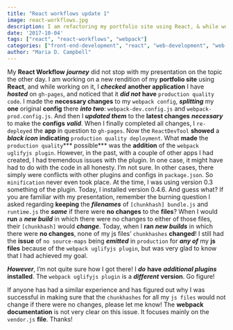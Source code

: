 ```yaml
---
title: "React workflows update 1"
image: react-workflows.jpg
description: I am refactoring my portfolio site using React, & while working on it, I checked another app I have on gh-pages, & noticed that it did not have production code.
date: '2017-10-04'
tags: ["react", "react-workflows", "webpack"]
categories: ["front-end-development", "react", "web-development", "web-development-workflows"]
author: "Maria D. Campbell"
---
```


My **React Workflow** ***journey*** did not stop with my presentation on the topic the other day. I am working on a new rendition of my **portfolio site** using **React**, and while working on it, I ***checked*** **another application** I have ***hosted*** on `gh-pages`, and noticed that it ***did not*** **have** `production quality code`. I made the **necessary changes** to my `webpack config`, ***splitting*** my **one** original **config** there ***into two***: `webpack-dev.config.js` and `webpack-prod.config.js`. And then I ***updated them*** to the **latest changes** ***necessary*** to make the **configs** ***valid***. When I finally completed all changes, I `re-deployed` the **app** in question to `gh-pages`. Now the `ReactDevTool` **showed** a ***black icon*** **indicating** `production quality deployment`. What **made** the `production quality`*** possible*** was the **addition** of the `webpack uglifyjs plugin`. However, in the past, with a couple of other apps I had created, I had tremendous issues with the plugin. In one case, it might have had to do with the code in all honesty. I’m not sure. In other cases, there simply were conflicts with other plugins and configs in `package.json`. So `minification` never even took place. At the time, I was using version 0.3 something of the plugin. Today, I installed version 0.4.6. And guess what? If you are familiar with my presentation, remember the burning question I asked regarding **keeping** the ***filenames*** of `[chunkhash] bundle.js` and `runtime.js` the ***same*** if there were **no changes** to the **files**? When I would **run** a ***new build*** in which there were no changes to either of those files, their `[chunkhash]` would ***change***. Today, when I **ran** ***new builds*** in which there were **no changes**, none of my js files’ `chunkhashes` **changed**! I still had the **issue** of `no source-maps` being ***emitted*** in `production` for ***any of*** my **js files** because of the `webpack uglifyjs plugin`, but was very glad to know that I had achieved my goal.

***However***, I’m not quite sure how I got there! I ***do*** **have** ***additional plugins*** **installed**. The `webpack uglifyjs plugin` is a ***different*** **version**. Go figure!

If anyone has had a similar experience and has figured out why I was successful in making sure that the `chunkhashes` for all my `js files` would not change if there were no changes, please let me know! The **webpack documentation** is not very clear on this issue. It focuses mainly on the `vendor.js` **file**. Thanks!

